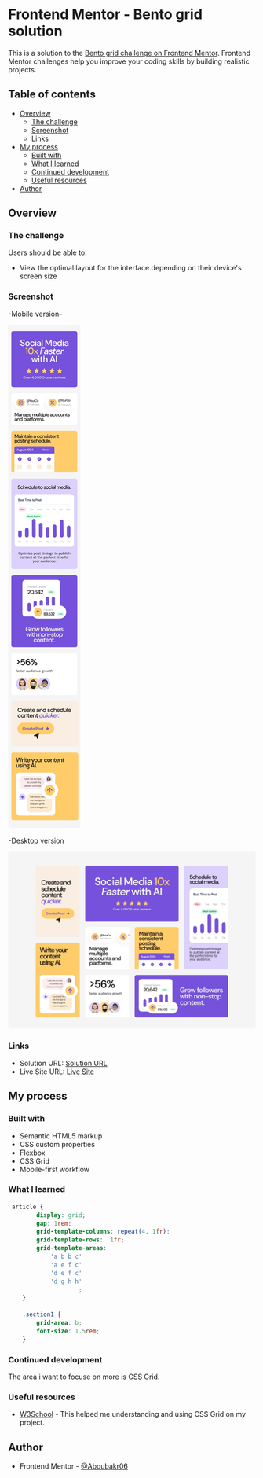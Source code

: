 # Frontend Mentor - Bento grid solution

This is a solution to the [Bento grid challenge on Frontend Mentor](https://www.frontendmentor.io/challenges/bento-grid-RMydElrlOj). Frontend Mentor challenges help you improve your coding skills by building realistic projects. 

## Table of contents

- [Overview](#overview)
  - [The challenge](#the-challenge)
  - [Screenshot](#screenshot)
  - [Links](#links)
- [My process](#my-process)
  - [Built with](#built-with)
  - [What I learned](#what-i-learned)
  - [Continued development](#continued-development)
  - [Useful resources](#useful-resources)
- [Author](#author)

## Overview

### The challenge

Users should be able to:

- View the optimal layout for the interface depending on their device's screen size

### Screenshot

-Mobile version-

![photo](./design/mobile-design.jpg)

 -Desktop version

![photo](./design/desktop-design.jpg)

### Links

- Solution URL: [Solution URL](https://www.frontendmentor.io/solutions/)
- Live Site URL: [Live Site](https://musical-toffee-739d66.netlify.app/)

## My process

### Built with

- Semantic HTML5 markup
- CSS custom properties
- Flexbox
- CSS Grid
- Mobile-first workflow

### What I learned

```css
 article {
        display: grid;
        gap: 1rem;
        grid-template-columns: repeat(4, 1fr);
        grid-template-rows:  1fr;
        grid-template-areas: 
            'a b b c'
            'a e f c'
            'd e f c'
            'd g h h'
                    ;
    }
    
    .section1 {
        grid-area: b;
        font-size: 1.5rem;
    }
```

### Continued development

The area i want to focuse on more is CSS Grid.

### Useful resources

- [W3School](https://www.w3schools.com/cssref/pr_grid.php) - This helped me understanding and using CSS Grid on my project.

## Author

- Frontend Mentor - [@Aboubakr06](https://www.frontendmentor.io/profile/Aboubakr06)

